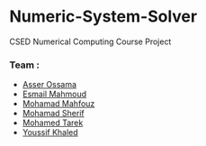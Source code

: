 # Numeric-System-Solver
CSED Numerical Computing Course Project
### Team :
- <a href="https://github.com/asserelzeki6">Asser Ossama</a>
- <a href="https://github.com/esmailMahmouds">Esmail Mahmoud</a>
- <a href="https://github.com/mahfouz72">Mohamad Mahfouz</a>
- <a href="https://github.com/shifeau">Mohamad Sherif</a>
- <a href="https://github.com/Mohamedtarek26">Mohamed Tarek</a>
- <a href="https://github.com/YoussifKhaled">Youssif Khaled</a> 
